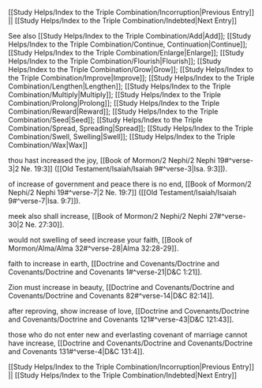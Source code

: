 [[Study Helps/Index to the Triple Combination/Incorruption|Previous Entry]]  ||  [[Study Helps/Index to the Triple Combination/Indebted|Next Entry]]

 See also [[Study Helps/Index to the Triple Combination/Add|Add]]; [[Study Helps/Index to the Triple Combination/Continue, Continuation|Continue]]; [[Study Helps/Index to the Triple Combination/Enlarge|Enlarge]]; [[Study Helps/Index to the Triple Combination/Flourish|Flourish]]; [[Study Helps/Index to the Triple Combination/Grow|Grow]]; [[Study Helps/Index to the Triple Combination/Improve|Improve]]; [[Study Helps/Index to the Triple Combination/Lengthen|Lengthen]]; [[Study Helps/Index to the Triple Combination/Multiply|Multiply]]; [[Study Helps/Index to the Triple Combination/Prolong|Prolong]]; [[Study Helps/Index to the Triple Combination/Reward|Reward]]; [[Study Helps/Index to the Triple Combination/Seed|Seed]]; [[Study Helps/Index to the Triple Combination/Spread, Spreading|Spread]]; [[Study Helps/Index to the Triple Combination/Swell, Swelling|Swell]]; [[Study Helps/Index to the Triple Combination/Wax|Wax]]

 thou hast increased the joy, [[Book of Mormon/2 Nephi/2 Nephi 19#^verse-3|2 Ne. 19:3]] ([[Old Testament/Isaiah/Isaiah 9#^verse-3|Isa. 9:3]]).

 of increase of government and peace there is no end, [[Book of Mormon/2 Nephi/2 Nephi 19#^verse-7|2 Ne. 19:7]] ([[Old Testament/Isaiah/Isaiah 9#^verse-7|Isa. 9:7]]).

 meek also shall increase, [[Book of Mormon/2 Nephi/2 Nephi 27#^verse-30|2 Ne. 27:30]].

 would not swelling of seed increase your faith, [[Book of Mormon/Alma/Alma 32#^verse-28|Alma 32:28-29]].

 faith to increase in earth, [[Doctrine and Covenants/Doctrine and Covenants/Doctrine and Covenants 1#^verse-21|D&C 1:21]].

 Zion must increase in beauty, [[Doctrine and Covenants/Doctrine and Covenants/Doctrine and Covenants 82#^verse-14|D&C 82:14]].

 after reproving, show increase of love, [[Doctrine and Covenants/Doctrine and Covenants/Doctrine and Covenants 121#^verse-43|D&C 121:43]].

 those who do not enter new and everlasting covenant of marriage cannot have increase, [[Doctrine and Covenants/Doctrine and Covenants/Doctrine and Covenants 131#^verse-4|D&C 131:4]].

[[Study Helps/Index to the Triple Combination/Incorruption|Previous Entry]]  ||  [[Study Helps/Index to the Triple Combination/Indebted|Next Entry]]